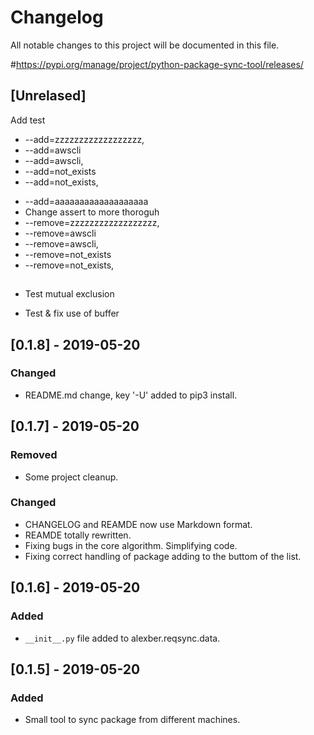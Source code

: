 # Changelog
All notable changes to this project will be documented in this file.

\#https://pypi.org/manage/project/python-package-sync-tool/releases/

## [Unrelased]
Add test

+ --add=zzzzzzzzzzzzzzzzzz,
+ --add=awscli
+ --add=awscli,
+ --add=not_exists
+ --add=not_exists,
- --add=aaaaaaaaaaaaaaaaaaa
- Change assert to more thoroguh
- --remove=zzzzzzzzzzzzzzzzzz,
- --remove=awscli
- --remove=awscli,
- --remove=not_exists
- --remove=not_exists,
##
*   Test mutual exclusion

*   Test & fix use of buffer

##

## [0.1.8] - 2019-05-20
### Changed
- README.md change, key '-U' added to pip3 install.


## [0.1.7] - 2019-05-20
### Removed
- Some project cleanup.

### Changed
- CHANGELOG and REAMDE now use Markdown format.
- REAMDE totally rewritten.
- Fixing bugs in the core algorithm. Simplifying code.
- Fixing correct handling of package adding to the buttom of the list. 


## [0.1.6] - 2019-05-20
### Added
- `__init__.py` file added to alexber.reqsync.data.

## [0.1.5] - 2019-05-20
### Added
- Small tool to sync package from different machines.






